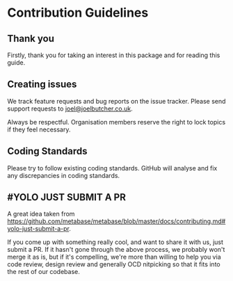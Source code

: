 # Contribution Guidelines

## Thank you

Firstly, thank you for taking an interest in this package and for reading this guide.

## Creating issues

We track feature requests and bug reports on the issue tracker. Please send support requests to joel@joelbutcher.co.uk.

Always be respectful. Organisation members reserve the right to lock topics if they feel necessary.

## Coding Standards

Please try to follow existing coding standards. GitHub will analyse and fix any discrepancies in coding standards.

## #YOLO JUST SUBMIT A PR

A great idea taken from https://github.com/metabase/metabase/blob/master/docs/contributing.md#yolo-just-submit-a-pr.

If you come up with something really cool, and want to share it with us, just submit a PR. If it hasn't gone through the above process, we probably won't merge it as is, but if it's compelling, we're more than willing to help you via code review, design review and generally OCD nitpicking so that it fits into the rest of our codebase.
